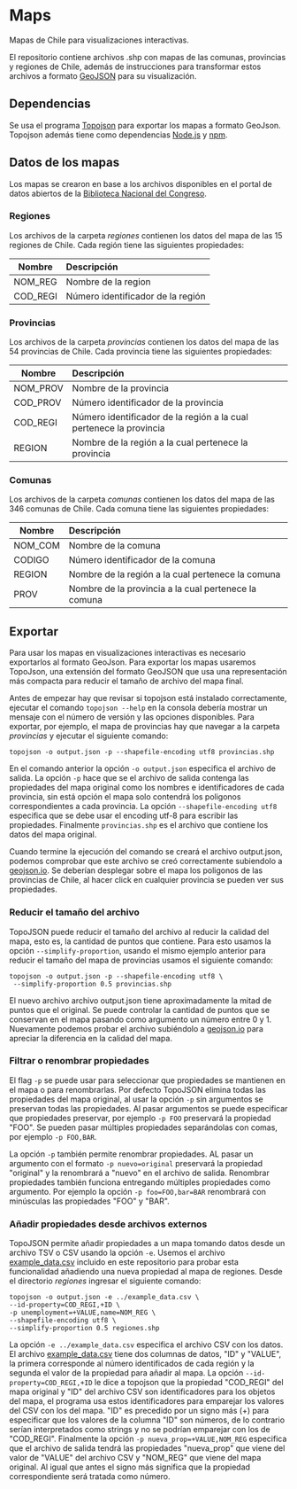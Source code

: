 # Maps
Mapas de Chile para visualizaciones interactivas.

El repositorio contiene archivos .shp con mapas de las comunas, provincias y regiones de Chile, además de instrucciones para transformar estos archivos a formato [GeoJSON](http://geojson.org/) para su visualización.

## Dependencias

Se usa el programa [Topojson](https://github.com/mbostock/topojson) para exportar los mapas a formato GeoJson. Topojson además tiene como dependencias [Node.js](https://nodejs.org) y [npm](https://www.npmjs.com/).

## Datos de los mapas
Los mapas se crearon en base a los archivos disponibles en el portal de datos abiertos de la [Biblioteca Nacional del Congreso](https://www.bcn.cl/siit/mapas_vectoriales/index_html).

### Regiones
Los archivos de la carpeta *regiones* contienen los datos del mapa de las 15 regiones de Chile. Cada región tiene las siguientes propiedades:

| Nombre        | Descripción  |  
| ------------- |:-------------|
|  NOM_REG  | Nombre de la region |
| COD_REGI  | Número identificador de la región |

### Provincias
Los archivos de la carpeta *provincias* contienen los datos del mapa de las 54 provincias de Chile. Cada provincia tiene las siguientes propiedades:

| Nombre        | Descripción  |  
| ------------- |:-------------|
|  NOM_PROV  | Nombre de la provincia |
| COD_PROV  | Número identificador de la provincia |
| COD_REGI  | Número identificador de la región a la cual pertenece la provincia |
| REGION  | Nombre de la región a la cual pertenece la provincia |

### Comunas
Los archivos de la carpeta *comunas* contienen los datos del mapa de las 346 comunas de Chile. Cada comuna tiene las siguientes propiedades:

| Nombre        | Descripción  |  
| ------------- |:-------------|
|  NOM_COM  | Nombre de la comuna |
| CODIGO  | Número identificador de la comuna |
| REGION  | Nombre de la región a la cual pertenece la comuna |
| PROV  | Nombre de la provincia a la cual pertenece la comuna |

## Exportar
Para usar los mapas en visualizaciones interactivas es necesario exportarlos al formato GeoJson. Para exportar los mapas usaremos TopoJson, una extensión del formato GeoJSON que usa una representación más compacta para reducir el tamaño de archivo del mapa final.

Antes de empezar hay que revisar si topojson está instalado correctamente, ejecutar el comando `topojson --help` en la consola debería mostrar un mensaje con el número de versión y las opciones disponibles.
Para exportar, por ejemplo, el mapa de provincias hay que navegar a la carpeta *provincias* y ejecutar el siguiente comando:
```
topojson -o output.json -p --shapefile-encoding utf8 provincias.shp
```
En el comando anterior la opción `-o output.json` especifica el archivo de salida. La opción `-p` hace que se el archivo de salida contenga las propiedades del mapa original como los nombres e identificadores de cada provincia, sin está opción el mapa solo contendrá los poligonos correspondientes a cada provincia. La opción `--shapefile-encoding utf8` especifica que se debe usar el encoding utf-8 para escribir las propiedades. Finalmente `provincias.shp` es el archivo que contiene los datos del mapa original.

Cuando termine la ejecución del comando se creará el archivo output.json, podemos comprobar que este archivo se creó correctamente subiendolo a [geojson.io](http://geojson.io). Se deberían desplegar sobre el mapa los poligonos de las provincias de Chile, al hacer click en cualquier provincia se pueden ver sus propiedades.

### Reducir el tamaño del archivo
TopoJSON puede reducir el tamaño del archivo al reducir la calidad del mapa, esto es, la cantidad de puntos que contiene. Para esto usamos la opción `--simplify-proportion`, usando el mismo ejemplo anterior para reducir el tamaño del mapa de provincias usamos el siguiente comando:
```
topojson -o output.json -p --shapefile-encoding utf8 \
 --simplify-proportion 0.5 provincias.shp
```
El nuevo archivo archivo output.json tiene aproximadamente la mitad de puntos que el original. Se puede controlar la cantidad de puntos que se conservan en el mapa pasando como argumento un número entre 0 y 1. Nuevamente podemos probar el archivo subiéndolo a [geojson.io](http://geojson.io) para apreciar la diferencia en la calidad del mapa.

### Filtrar o renombrar propiedades
El flag `-p` se puede usar para seleccionar que propiedades se mantienen en el mapa o para renombrarlas. Por defecto TopoJSON elimina todas las propiedades del mapa original, al usar la opción `-p` sin argumentos se preservan todas las propiedades. Al pasar argumentos se puede especificar que propiedades preservar, por ejemplo `-p FOO` preservará la propiedad "FOO". Se pueden pasar múltiples propiedades separándolas con comas, por ejemplo `-p FOO,BAR`.

La opción `-p` también permite renombrar propiedades. AL pasar un argumento con el formato `-p nuevo=original` preservará la propiedad "original" y la renombrará a "nuevo" en el archivo de salida. Renombrar propiedades también funciona entregando múltiples propiedades como argumento. Por ejemplo la opción `-p foo=FOO,bar=BAR` renombrará con minúsculas las propiedades "FOO" y "BAR".

### Añadir propiedades desde archivos externos

TopoJSON permite añadir propiedades a un mapa tomando datos desde un archivo TSV o CSV usando la opción `-e`.
Usemos el archivo [example_data.csv](./example_data.csv) incluido en este repositorio para probar esta funcionalidad añadiendo una nueva propiedad al mapa de regiones. Desde el directorio *regiones* ingresar el siguiente comando:
```
topojson -o output.json -e ../example_data.csv \
--id-property=COD_REGI,+ID \
-p unemployment=+VALUE,name=NOM_REG \
--shapefile-encoding utf8 \
--simplify-proportion 0.5 regiones.shp
```
La opción `-e ../example_data.csv` especifica el archivo CSV con los datos. El archivo [example_data.csv](./example_data.csv) tiene dos columnas de datos, "ID" y "VALUE", la primera corresponde al número identificados de cada región y la segunda el valor de la propiedad para añadir al mapa.
La opción `--id-property=COD_REGI,+ID` le dice a topojson que la propiedad "COD_REGI" del mapa original y "ID" del archivo CSV son identificadores para los objetos del mapa, el programa usa estos identificadores para emparejar los valores del CSV con los del mapa. "ID" es precedido por un signo más (+) para especificar que los valores de la columna "ID" son números, de lo contrario serían interpretados como strings y no se podrían emparejar con los de "COD_REGI".
Finalmente la opción `-p nueva_prop=+VALUE,NOM_REG` especifica que el archivo de salida tendrá las propiedades "nueva_prop" que viene del valor de "VALUE" del archivo CSV y "NOM_REG" que viene del mapa original. Al igual que antes el signo más significa que la propiedad correspondiente será tratada como número.
